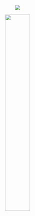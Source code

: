 
<p align="center">
    <img src="https://imgur.com/fXQZ1UY.png" />
</p>

<p align="center">
    <img src="https://imgur.com/D19VNiJ.png" width="40%" />
</p>